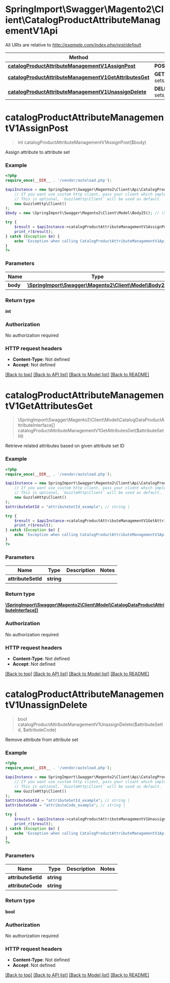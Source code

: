# SpringImport\Swagger\Magento2\Client\CatalogProductAttributeManagementV1Api

All URIs are relative to *http://example.com/index.php/rest/default*

Method | HTTP request | Description
------------- | ------------- | -------------
[**catalogProductAttributeManagementV1AssignPost**](CatalogProductAttributeManagementV1Api.md#catalogProductAttributeManagementV1AssignPost) | **POST** /V1/products/attribute-sets/attributes | 
[**catalogProductAttributeManagementV1GetAttributesGet**](CatalogProductAttributeManagementV1Api.md#catalogProductAttributeManagementV1GetAttributesGet) | **GET** /V1/products/attribute-sets/{attributeSetId}/attributes | 
[**catalogProductAttributeManagementV1UnassignDelete**](CatalogProductAttributeManagementV1Api.md#catalogProductAttributeManagementV1UnassignDelete) | **DELETE** /V1/products/attribute-sets/{attributeSetId}/attributes/{attributeCode} | 


# **catalogProductAttributeManagementV1AssignPost**
> int catalogProductAttributeManagementV1AssignPost($body)



Assign attribute to attribute set

### Example
```php
<?php
require_once(__DIR__ . '/vendor/autoload.php');

$apiInstance = new SpringImport\Swagger\Magento2\Client\Api\CatalogProductAttributeManagementV1Api(
    // If you want use custom http client, pass your client which implements `GuzzleHttp\ClientInterface`.
    // This is optional, `GuzzleHttp\Client` will be used as default.
    new GuzzleHttp\Client()
);
$body = new \SpringImport\Swagger\Magento2\Client\Model\Body25(); // \SpringImport\Swagger\Magento2\Client\Model\Body25 | 

try {
    $result = $apiInstance->catalogProductAttributeManagementV1AssignPost($body);
    print_r($result);
} catch (Exception $e) {
    echo 'Exception when calling CatalogProductAttributeManagementV1Api->catalogProductAttributeManagementV1AssignPost: ', $e->getMessage(), PHP_EOL;
}
?>
```

### Parameters

Name | Type | Description  | Notes
------------- | ------------- | ------------- | -------------
 **body** | [**\SpringImport\Swagger\Magento2\Client\Model\Body25**](../Model/Body25.md)|  | [optional]

### Return type

**int**

### Authorization

No authorization required

### HTTP request headers

 - **Content-Type**: Not defined
 - **Accept**: Not defined

[[Back to top]](#) [[Back to API list]](../../README.md#documentation-for-api-endpoints) [[Back to Model list]](../../README.md#documentation-for-models) [[Back to README]](../../README.md)

# **catalogProductAttributeManagementV1GetAttributesGet**
> \SpringImport\Swagger\Magento2\Client\Model\CatalogDataProductAttributeInterface[] catalogProductAttributeManagementV1GetAttributesGet($attributeSetId)



Retrieve related attributes based on given attribute set ID

### Example
```php
<?php
require_once(__DIR__ . '/vendor/autoload.php');

$apiInstance = new SpringImport\Swagger\Magento2\Client\Api\CatalogProductAttributeManagementV1Api(
    // If you want use custom http client, pass your client which implements `GuzzleHttp\ClientInterface`.
    // This is optional, `GuzzleHttp\Client` will be used as default.
    new GuzzleHttp\Client()
);
$attributeSetId = "attributeSetId_example"; // string | 

try {
    $result = $apiInstance->catalogProductAttributeManagementV1GetAttributesGet($attributeSetId);
    print_r($result);
} catch (Exception $e) {
    echo 'Exception when calling CatalogProductAttributeManagementV1Api->catalogProductAttributeManagementV1GetAttributesGet: ', $e->getMessage(), PHP_EOL;
}
?>
```

### Parameters

Name | Type | Description  | Notes
------------- | ------------- | ------------- | -------------
 **attributeSetId** | **string**|  |

### Return type

[**\SpringImport\Swagger\Magento2\Client\Model\CatalogDataProductAttributeInterface[]**](../Model/CatalogDataProductAttributeInterface.md)

### Authorization

No authorization required

### HTTP request headers

 - **Content-Type**: Not defined
 - **Accept**: Not defined

[[Back to top]](#) [[Back to API list]](../../README.md#documentation-for-api-endpoints) [[Back to Model list]](../../README.md#documentation-for-models) [[Back to README]](../../README.md)

# **catalogProductAttributeManagementV1UnassignDelete**
> bool catalogProductAttributeManagementV1UnassignDelete($attributeSetId, $attributeCode)



Remove attribute from attribute set

### Example
```php
<?php
require_once(__DIR__ . '/vendor/autoload.php');

$apiInstance = new SpringImport\Swagger\Magento2\Client\Api\CatalogProductAttributeManagementV1Api(
    // If you want use custom http client, pass your client which implements `GuzzleHttp\ClientInterface`.
    // This is optional, `GuzzleHttp\Client` will be used as default.
    new GuzzleHttp\Client()
);
$attributeSetId = "attributeSetId_example"; // string | 
$attributeCode = "attributeCode_example"; // string | 

try {
    $result = $apiInstance->catalogProductAttributeManagementV1UnassignDelete($attributeSetId, $attributeCode);
    print_r($result);
} catch (Exception $e) {
    echo 'Exception when calling CatalogProductAttributeManagementV1Api->catalogProductAttributeManagementV1UnassignDelete: ', $e->getMessage(), PHP_EOL;
}
?>
```

### Parameters

Name | Type | Description  | Notes
------------- | ------------- | ------------- | -------------
 **attributeSetId** | **string**|  |
 **attributeCode** | **string**|  |

### Return type

**bool**

### Authorization

No authorization required

### HTTP request headers

 - **Content-Type**: Not defined
 - **Accept**: Not defined

[[Back to top]](#) [[Back to API list]](../../README.md#documentation-for-api-endpoints) [[Back to Model list]](../../README.md#documentation-for-models) [[Back to README]](../../README.md)

